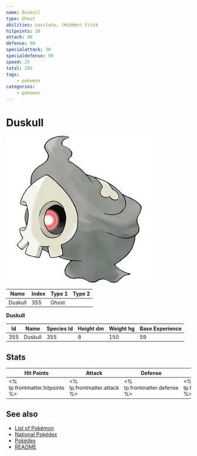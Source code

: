 ```yaml
---
name: Duskull
type: Ghost
abilities: Levitate, (Hidden) Frisk
hitpoints: 20
attack: 40
defense: 90
specialattack: 30
specialdefense: 90
speed: 25
total: 295
tags:
    - pokemon
categories:
    - pokemon
---
```


# Duskull


![Duskull](images/355.png)

| **Name** | **Index** | **Type 1** | **Type 2** |
|----|----|----|----|
| Duskull | 355 | Ghost  |  |

**Duskull** 




| **Id** | **Name** | **Species Id** | **Height dm** | **Weight hg** | **Base Experience** |
|--------|----------|----------------|------------|------------|---------------------|
| 355 | Duskull | 355 | 8 | 150 | 59 |



## Stats

| **Hit Points** | **Attack** | **Defense** | **Special Attack** | **Special Defense** | **Speed** | **Total** |
|----------------|------------|-------------|--------------------|---------------------|-----------|-----------|
| <% tp.frontmatter.hitpoints %> | <% tp.frontmatter.attack %> | <% tp.frontmatter.defense %> | <% tp.frontmatter.specialattack %> | <% tp.frontmatter.specialdefense %> | <% tp.frontmatter.speed %> | <% tp.frontmatter.total %> |

## See also

- [List of Pokémon](../pokemon.md)
- [National Pokédex](../national_pokedex.md)
- [Pokédex](../pokedex.md)
- [README](../README.md)
